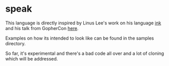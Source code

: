 # speak

This language is directly inspired by Linus Lee's work on his language [ink](github.com/thesephist/ink) and his talk from GopherCon [here](https://www.youtube.com/watch?v=ALwmdcFiuGg&t=168s).

Examples on how its intended to look like can be found in the samples directory.

So far, it's experimental and there's a bad code all over and a lot of cloning which will be addressed.
